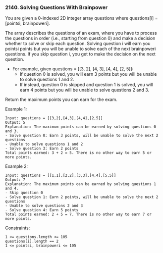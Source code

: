 ### 2140. Solving Questions With Brainpower

You are given a 0-indexed 2D integer array questions where questions[i] = [pointsi, brainpoweri].

The array describes the questions of an exam, where you have to process the questions in order (i.e., starting from question 0) and make a decision whether to solve or skip each question. Solving question i will earn you pointsi points but you will be unable to solve each of the next brainpoweri questions. If you skip question i, you get to make the decision on the next question.

*    For example, given questions = [[3, 2], [4, 3], [4, 4], [2, 5]]:
     *    If question 0 is solved, you will earn 3 points but you will be unable to solve questions 1 and 2.
     *    If instead, question 0 is skipped and question 1 is solved, you will earn 4 points but you will be unable to solve questions 2 and 3.

Return the maximum points you can earn for the exam.



Example 1:

    Input: questions = [[3,2],[4,3],[4,4],[2,5]]
    Output: 5
    Explanation: The maximum points can be earned by solving questions 0 and 3.
    - Solve question 0: Earn 3 points, will be unable to solve the next 2 questions
    - Unable to solve questions 1 and 2
    - Solve question 3: Earn 2 points
    Total points earned: 3 + 2 = 5. There is no other way to earn 5 or more points.

Example 2:

    Input: questions = [[1,1],[2,2],[3,3],[4,4],[5,5]]
    Output: 7
    Explanation: The maximum points can be earned by solving questions 1 and 4.
    - Skip question 0
    - Solve question 1: Earn 2 points, will be unable to solve the next 2 questions
    - Unable to solve questions 2 and 3
    - Solve question 4: Earn 5 points
    Total points earned: 2 + 5 = 7. There is no other way to earn 7 or more points.



Constraints:

    1 <= questions.length <= 105
    questions[i].length == 2
    1 <= pointsi, brainpoweri <= 105
